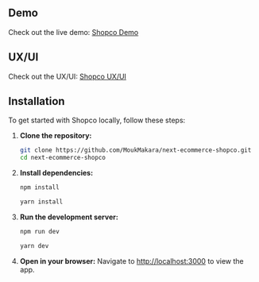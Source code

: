 ## Demo

Check out the live demo: [Shopco Demo](https://next-ecommerce-shopco-black.vercel.app/)

## UX/UI

Check out the UX/UI: [Shopco UX/UI](https://www.figma.com/design/ulAQKb6cQFCdGcnusIFjUy/E-commerce-Website-Template--Freebie---Community-?node-id=20-2&t=ZCZRJ9AIDLDMzcOK-0)

## Installation

To get started with Shopco locally, follow these steps:

1. **Clone the repository:**

   ```bash
   git clone https://github.com/MoukMakara/next-ecommerce-shopco.git
   cd next-ecommerce-shopco
   ```

2. **Install dependencies:**

   ```bash
   npm install
   ```

   ```bash
   yarn install
   ```

3. **Run the development server:**

   ```bash
   npm run dev
   ```

   ```bash
   yarn dev
   ```

4. **Open in your browser:**
   Navigate to [http://localhost:3000](http://localhost:3000) to view the app.
